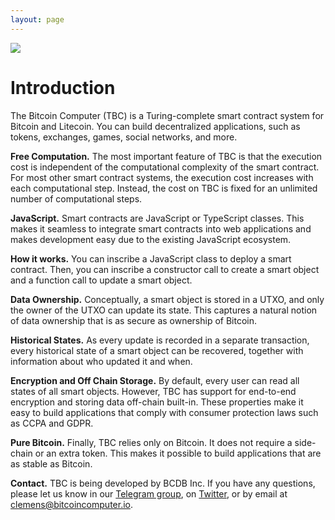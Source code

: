 ```yaml
---
layout: page
---
```


![](/static/bitcoin-computer@1x.png)

# Introduction

The Bitcoin Computer (TBC) is a Turing-complete smart contract system for Bitcoin and Litecoin. You can build decentralized applications, such as tokens, exchanges, games, social networks, and more.

**Free Computation.** The most important feature of TBC is that the execution cost is independent of the computational complexity of the smart contract. For most other smart contract systems, the execution cost increases with each computational step. Instead, the cost on TBC is fixed for an unlimited number of computational steps.

**JavaScript.** Smart contracts are JavaScript or TypeScript classes. This makes it seamless to integrate smart contracts into web applications and makes development easy due to the existing JavaScript ecosystem.

**How it works.** You can inscribe a JavaScript class to deploy a smart contract. Then, you can inscribe a constructor call to create a smart object and a function call to update a smart object.

**Data Ownership.** Conceptually, a smart object is stored in a UTXO, and only the owner of the UTXO can update its state. This captures a natural notion of data ownership that is as secure as ownership of Bitcoin.

**Historical States.** As every update is recorded in a separate transaction, every historical state of a smart object can be recovered, together with information about who updated it and when.

**Encryption and Off Chain Storage.** By default, every user can read all states of all smart objects. However, TBC has support for end-to-end encryption and storing data off-chain built-in. These properties make it easy to build applications that comply with consumer protection laws such as CCPA and GDPR.

**Pure Bitcoin.** Finally, TBC relies only on Bitcoin. It does not require a side-chain or an extra token. This makes it possible to build applications that are as stable as Bitcoin.

**Contact.** TBC is being developed by BCDB Inc. If you have any questions, please let us know in our [Telegram group](https://t.me/thebitcoincomputer), on [Twitter](https://twitter.com/TheBitcoinToken), or by email at clemens@bitcoincomputer.io.
